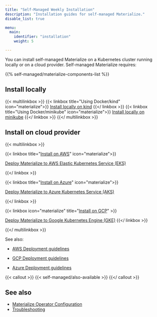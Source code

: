 ```yaml
---
title: "Self-Managed Weekly Installation"
description: "Installation guides for self-managed Materialize."
disable_list: true

menu:
  main:
    identifier: "installation"
    weight: 5

---
```


You can install self-managed Materialize on a Kubernetes cluster running locally
or on a cloud provider. Self-managed Materialize requires:

{{% self-managed/materialize-components-list %}}

## Install locally

{{< multilinkbox >}}
{{< linkbox title="Using Docker/kind" icon="materialize">}}
[Install locally on kind](/installation/install-on-local-kind/)
{{</ linkbox >}}
{{< linkbox  title="Using Docker/minikube" icon="materialize">}}
[Install locally on minikube](/installation/install-on-local-minikube/)
{{</ linkbox >}}
{{</ multilinkbox >}}

## Install on cloud provider

{{< multilinkbox >}}

{{< linkbox title="[Install on AWS](/installation/install-on-aws/)" icon="materialize">}}

[Deploy Materialize to AWS Elastic Kubernetes Service (EKS)](/installation/install-on-aws/)

{{</ linkbox >}}

{{< linkbox title="[Install on Azure](/installation/install-on-azure/)" icon="materialize">}}

[Deploy Materialize to Azure Kubernetes Service (AKS)](/installation/install-on-azure/)

{{</ linkbox >}}

{{< linkbox icon="materialize" title="[Install on GCP](/installation/install-on-gcp/)" >}}

[Deploy Materialize to Google Kubernetes Engine (GKE)](/installation/install-on-gcp/)
{{</ linkbox >}}

{{</ multilinkbox >}}

See also:

- [AWS Deployment
  guidelines](/installation/install-on-aws/appendix-deployment-guidelines/#recommended-instance-types)

- [GCP Deployment
  guidelines](/installation/install-on-gcp/appendix-deployment-guidelines/#recommended-instance-types)

- [Azure Deployment
  guidelines](/installation/install-on-azure/appendix-deployment-guidelines/#recommended-instance-types)

{{< callout >}}
{{< self-managed/also-available >}}
{{</ callout >}}

## See also

- [Materialize Operator Configuration](/installation/configuration/)
- [Troubleshooting](/installation/troubleshooting/)
